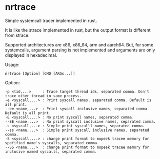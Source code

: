 # nrtrace
Simple systemcall tracer implemented in rust.

It is like the strace implemented in rust, but the output format is different from strace.

Supported architectures are x86, x86_64, arm and aarch64. But, for some systemcalls, argument parsing is not implemented and arguments are only displayed in hexadecimal.

Usage:

    nrtrace [Option] [CMD [ARGs...]]

Option:

    -p <tid,...>     : Trace target thread ids, separated comma. Don't trace other thread in same process.
    -e <syscall,...> : Print syscall names, separated comma. Default is all print.
    --ee <name,...>  : Print syscall inclusive names, separated comma. Default is all print.
    -E <syscall,...> : No print syscall names, separated comma.
    --EE <name,...>  : No print syscall inclusive names, separated comma.
    -s <syscall,...> : Simple print syscalll names, separated comma.
    --ss <name,...>  : Simple print syscall inclusive names, separated comma.
    -S <syscall,...> : change print format to nopeek tracee memory for spefified name's syscalls, separated comma.
    --SS <name,...>  : change print format to nopeek tracee memory for inclusive named syscalls, separated comma.
